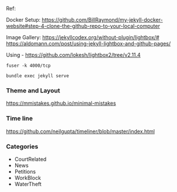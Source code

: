 Ref: 

Docker Setup:
 https://github.com/BillRaymond/my-jekyll-docker-website#step-4-clone-the-github-repo-to-your-local-computer

 Image Gallery:
 https://jekyllcodex.org/without-plugin/lightbox/#
 https://aldomann.com/post/using-jekyll-lightbox-and-github-pages/
 
 Using - https://github.com/lokesh/lightbox2/tree/v2.11.4

`fuser -k 4000/tcp`

 `bundle exec jekyll serve`


 ### Theme and Layout

 https://mmistakes.github.io/minimal-mistakes
 

 ### Time line 
 https://github.com/neilgupta/timeliner/blob/master/index.html



 ### Categories 

 - CourtRelated
 - News
 - Petitions
 - WorkBlock
 - WaterTheft


 
